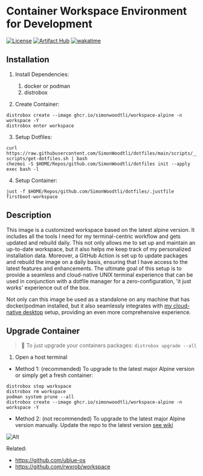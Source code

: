 # Container Workspace Environment for Development

[![License](https://img.shields.io/badge/license-Apache2-brightgreen.svg)](LICENSE)
[![Artifact Hub](https://img.shields.io/endpoint?url=https://artifacthub.io/badge/repository/workspace-alpine)](https://artifacthub.io/packages/search?repo=workspace-alpine)
[![wakatime](https://wakatime.com/badge/user/173067c8-7ded-4cfb-8605-b3032659c00c/project/7bdb4f29-ff86-416c-9bee-7251dfb846e0.svg)](https://wakatime.com/badge/user/173067c8-7ded-4cfb-8605-b3032659c00c/project/7bdb4f29-ff86-416c-9bee-7251dfb846e0)

## Installation

1. Install Dependencies:
    1. docker or podman
    1. distrobox

2. Create Container:

```
distrobox create --image ghcr.io/simonwoodtli/workspace-alpine -n workspace -Y
distrobox enter workspace
```

3. Setup Dotfiles:

```
curl https://raw.githubusercontent.com/SimonWoodtli/dotfiles/main/scripts/__template-scripts/get-dotfiles.sh | bash
chezmoi -S $HOME/Repos/github.com/SimonWoodtli/dotfiles init --apply
exec bash -l
```

4. Setup Container:

```
just -f $HOME/Repos/github.com/SimonWoodtli/dotfiles/.justfile firstboot-workspace
```

## Description

This image is a customized workspace based on the latest alpine version.
It includes all the tools I need for my terminal-centric workflow and
gets updated and rebuild daily. This not only allows me to set up and
maintain an up-to-date workspace, but it also helps me keep track of my
personalized installation data. Moreover, a GitHub Action is set up to
update packages and rebuild the image on a daily basis, ensuring that I
have access to the latest features and enhancements. The ultimate goal
of this setup is to provide a seamless and cloud-native UNIX terminal
experience that can be used in conjunction with a dotfile manager for a
zero-configuration, 'it just works' experience out of the box.

Not only can this image be used as a standalone on any machine that has
docker/podman installed, but it also seamlessly integrates with [my
cloud-native desktop][cloud-os] setup, providing an even more
comprehensive experience.

## Upgrade Container

> 🧐 To just upgrade your containers packages: `distrobox upgrade --all`

1. Open a host terminal
* Method 1: (recommended) To upgrade to the latest major Alpine version or simply get a fresh container:

```
distrobox stop workspace
distrobox rm workspace
podman system prune --all
distrobox create --image ghcr.io/simonwoodtli/workspace-alpine -n workspace -Y
```

* Method 2: (not recommended) To upgrade to the latest major Alpine version
  manually. Update the repo to the latest version [see wiki][wiki]

![Alt](https://repobeats.axiom.co/api/embed/8669e2900a391e71c6dea82c54487e6a3034966b.svg "Repobeats analytics image")

[cloud-os]: <https://github.com/simonwoodtli/cloud-os>
[wiki]: <https://wiki.alpinelinux.org/wiki/Upgrading_Alpine>

Related:

* <https://github.com/ublue-os>
* <https://github.com/rwxrob/workspace>
